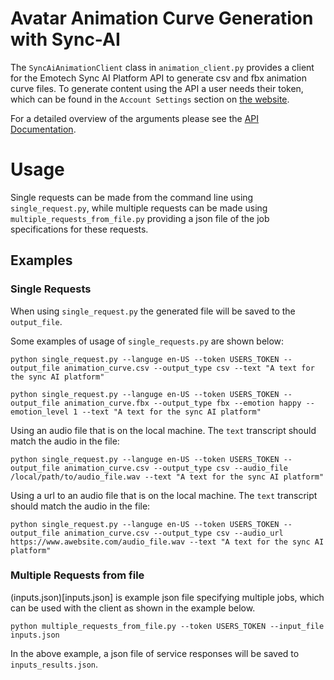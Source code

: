 # Avatar Animation Curve Generation with Sync-AI

The `SyncAiAnimationClient` class in `animation_client.py` provides a client for the Emotech Sync AI Platform API to generate csv and fbx animation curve files. To generate content using the API a user needs their token, which can be found in the `Account Settings` section on [the website](https://lipsync-ai.bubbleapps.io/). 

For a detailed overview of the arguments please see the [API Documentation]().

# Usage

Single requests can be made from the command line using `single_request.py`, while multiple requests can be made using `multiple_requests_from_file.py` providing a json file of the job specifications for these requests.

## Examples

### Single Requests

When using `single_request.py` the generated file will be saved to the `output_file`.

Some examples of usage of `single_requests.py` are shown below:
```
python single_request.py --languge en-US --token USERS_TOKEN --output_file animation_curve.csv --output_type csv --text "A text for the sync AI platform"

python single_request.py --languge en-US --token USERS_TOKEN --output_file animation_curve.fbx --output_type fbx --emotion happy --emotion_level 1 --text "A text for the sync AI platform"
```

Using an audio file that is on the local machine. The `text` transcript should match the audio in the file:
```
python single_request.py --languge en-US --token USERS_TOKEN --output_file animation_curve.csv --output_type csv --audio_file /local/path/to/audio_file.wav --text "A text for the sync AI platform"
```

Using a url to an audio file that is on the local machine. The `text` transcript should match the audio in the file:
```
python single_request.py --languge en-US --token USERS_TOKEN --output_file animation_curve.csv --output_type csv --audio_url https://www.awebsite.com/audio_file.wav --text "A text for the sync AI platform"
```


### Multiple Requests from file

(inputs.json)[inputs.json] is example json file specifying multiple jobs, which can be used with the client as shown in the example below. 

```
python multiple_requests_from_file.py --token USERS_TOKEN --input_file inputs.json
```

In the above example, a json file of service responses will be saved to `inputs_results.json`.
